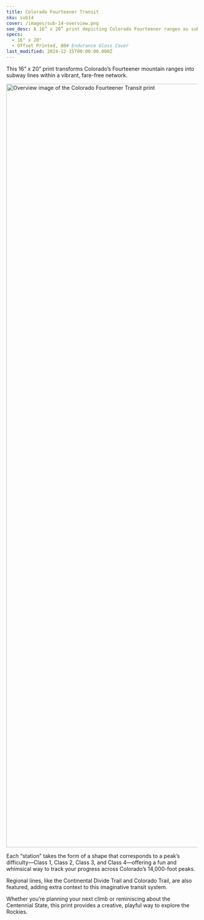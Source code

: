 ```yaml
---
title: Colorado Fourteener Transit
sku: sub14
cover: /images/sub-14-overview.png
seo_desc: A 16” x 20” print depicting Colorado Fourteener ranges as subway lines in a vibrant, fare-free network.
specs:
  - 16" x 20"
  - Offset Printed, 80# Endurance Gloss Cover
last_modified: 2024-12-15T00:00:00.000Z
---
```


This 16” x 20” print transforms Colorado’s Fourteener mountain ranges into subway lines within a vibrant, fare-free network.

<img src="/images/sub-14-overview.png" width="3000" height="2012" alt="Overview image of the Colorado Fourteener Transit print" loading="lazy">

Each “station” takes the form of a shape that corresponds to a peak’s difficulty—Class 1, Class 2, Class 3, and Class 4—offering a fun and whimsical way to track your progress across Colorado’s 14,000-foot peaks.

Regional lines, like the Continental Divide Trail and Colorado Trail, are also featured, adding extra context to this imaginative transit system.

Whether you’re planning your next climb or reminiscing about the Centennial State, this print provides a creative, playful way to explore the Rockies.
